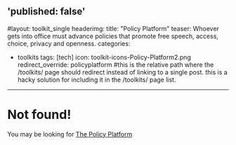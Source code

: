 'published: false'
---
#layout: toolkit_single
headerimg:
title: "Policy Platform"
teaser: Whoever gets into office must advance policies that promote free speech, access, choice, privacy and openness.
categories:
- toolkits
tags: [tech]
icon: toolkit-icons-Policy-Platform2.png
redirect_override: policyplatform #this is the relative path where the /toolkits/ page should redirect instead of linking to a single post. this is a hacky solution for including it in the /toolkits/ page list.
---

# Not found!

You may be looking for [The Policy Platform]({{site.baseurl}}{{page.redirect_override}})
